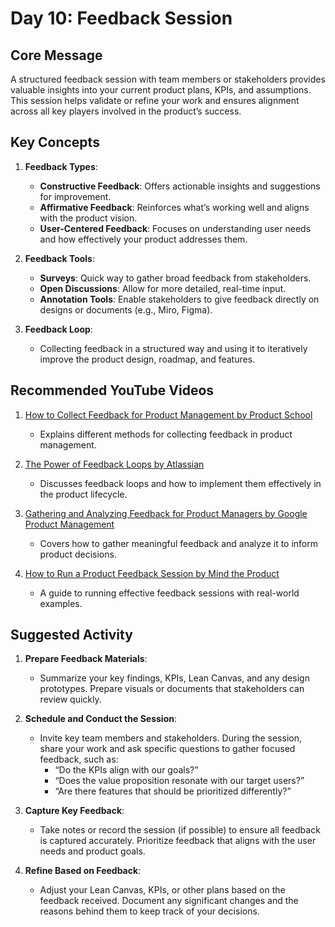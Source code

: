 # Day 10: Feedback Session

## Core Message
A structured feedback session with team members or stakeholders provides valuable insights into your current product plans, KPIs, and assumptions. This session helps validate or refine your work and ensures alignment across all key players involved in the product’s success.

## Key Concepts
1. **Feedback Types**:
   - **Constructive Feedback**: Offers actionable insights and suggestions for improvement.
   - **Affirmative Feedback**: Reinforces what’s working well and aligns with the product vision.
   - **User-Centered Feedback**: Focuses on understanding user needs and how effectively your product addresses them.

2. **Feedback Tools**:
   - **Surveys**: Quick way to gather broad feedback from stakeholders.
   - **Open Discussions**: Allow for more detailed, real-time input.
   - **Annotation Tools**: Enable stakeholders to give feedback directly on designs or documents (e.g., Miro, Figma).

3. **Feedback Loop**:
   - Collecting feedback in a structured way and using it to iteratively improve the product design, roadmap, and features.

## Recommended YouTube Videos
1. [How to Collect Feedback for Product Management by Product School](https://www.youtube.com/watch?v=5F78pyjka-k)
   - Explains different methods for collecting feedback in product management.

2. [The Power of Feedback Loops by Atlassian](https://www.youtube.com/watch?v=5IpDkEroBRk)
   - Discusses feedback loops and how to implement them effectively in the product lifecycle.

3. [Gathering and Analyzing Feedback for Product Managers by Google Product Management](https://www.youtube.com/watch?v=yMOpXl0OhCg)
   - Covers how to gather meaningful feedback and analyze it to inform product decisions.

4. [How to Run a Product Feedback Session by Mind the Product](https://www.youtube.com/watch?v=9xDFBrgK8Xs)
   - A guide to running effective feedback sessions with real-world examples.

## Suggested Activity
1. **Prepare Feedback Materials**:
   - Summarize your key findings, KPIs, Lean Canvas, and any design prototypes. Prepare visuals or documents that stakeholders can review quickly.

2. **Schedule and Conduct the Session**:
   - Invite key team members and stakeholders. During the session, share your work and ask specific questions to gather focused feedback, such as:
     - “Do the KPIs align with our goals?”
     - “Does the value proposition resonate with our target users?”
     - “Are there features that should be prioritized differently?”

3. **Capture Key Feedback**:
   - Take notes or record the session (if possible) to ensure all feedback is captured accurately. Prioritize feedback that aligns with the user needs and product goals.

4. **Refine Based on Feedback**:
   - Adjust your Lean Canvas, KPIs, or other plans based on the feedback received. Document any significant changes and the reasons behind them to keep track of your decisions.
